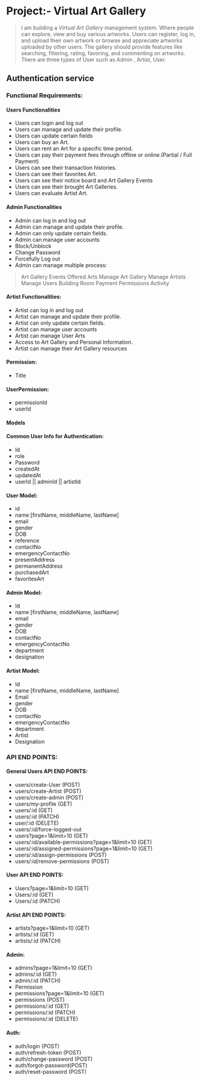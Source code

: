 # Project:- Virtual Art Gallery

> I am building a <i>Virtual Art Gallery</i> management system. Where people can explore, view and buy various artworks. Users can register, log in, and upload their own artwork or browse and appreciate artworks uploaded by other users. The gallery should provide features like searching, filtering, rating, favoring, and commenting on artworks. There are three types of User such as Admin , Artist, User.

## Authentication service

### Functional Requirements:
#### Users Functionalities
- Users can login and log out
- Users can manage and update their profile.
- Users can update certain fields
- Users can buy an Art.
- Users can rent an Art for a specific time period.
- Users can pay their payment fees through offline or online.(Partial / Full Payment)
- Users can see their transaction histories.
- Users can see their favorites Art.
- Users can see their notice board and Art Gallery Events
- Users can see their brought Art Galleries.
- Users can evaluate Artist Art.

#### Admin Functionalities
- Admin can log in and log out
- Admin can manage and update their profile.
- Admin can only update certain fields.
- Admin can manage user accounts
- Block/Unblock
- Change Password
- Forcefully Log out
- Admin can manage multiple process:
> Art Gallery Events
> Offered Arts
> Manage Art Gallery
> Manage Artists
> Manage Users
> Building
> Room
> Payment
> Permissions
> Activity

#### Artist Functionalities:
- Artist can log in and log out
- Artist can manage and update their profile.
- Artist can only update certain fields.
- Artist can manage user accounts
- Artist can manage User Arts
- Access to Art Gallery and Personal Information.
- Artist can manage their Art Gallery resources

#### Permission:
- Title

#### UserPermission:
- permissionId
- userId

#### Models

#### Common User Info for Authentication:
- Id
- role
- Password
- createdAt
- updatedAt
- userId || adminId || artistId

#### User Model:
- id
- name [firstName, middleName, lastName]
- email
- gender
- DOB
- reference
- contactNo
- emergencyContactNo
- presentAddress
- permanentAddress
- purchasedArt
- favoritesArt

#### Admin Model:
- Id
- name [firstName, middleName, lastName]
- email
- gender
- DOB
- contactNo
- emergencyContactNo
- department
- designation

#### Artist Model:
- Id
- name [firstName, middleName, lastName]
- Email
- gender
- DOB
- contactNo
- emergencyContactNo
- department
- Artist
- Designation

### API END POINTS:
#### General Users API END POINTS:
- users/create-User (POST)
- users/create-Artist (POST)
- users/create-admin (POST)
- users/my-profile (GET)
- users/:id (GET)
- users/:id (PATCH)
- user/:id (DELETE)
- users/:id/force-logged-out
- users?page=1&limit=10 (GET)
- users/:id/available-permissions?page=1&limit=10 (GET)
- users/:id/assigned-permissions?page=1&limit=10 (GET)
- users/:id/assign-permissions (POST)
- users/:id/remove-permissions (POST)

#### User API END POINTS:
- Users?page=1&limit=10 (GET)
- Users/:id  (GET)
- Users/:id    (PATCH)

#### Artist API END POINTS:
- artists?page=1&limit=10 (GET)
- artists/:id  (GET)
- artists/:id    (PATCH)

#### Admin:
- admins?page=1&limit=10 (GET)
- admins/:id  (GET)
- admin/:id    (PATCH)
- Permission
- permissions?page=1&limit=10 (GET)
- permissions (POST)
- permissions/:id (GET)
- permissions/:id (PATCH)
- permissions/:id (DELETE)

#### Auth:
- auth/login (POST)
- auth/refresh-token (POST)
- auth/change-password (POST)
- auth/forgot-password(POST)
- auth/reset-password (POST)